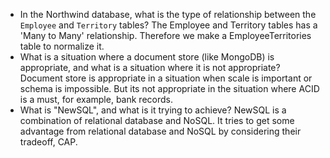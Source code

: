 - In the Northwind database, what is the type of relationship between the
  `Employee` and `Territory` tables? The Employee and Territory tables has a 'Many to Many' relationship. Therefore we make a EmployeeTerritories table to normalize it.
- What is a situation where a document store (like MongoDB) is appropriate, and
  what is a situation where it is not appropriate? Document store is appropriate in a situation when scale is important or schema is impossible. But its not appropriate in the situation where ACID is a must, for example, bank records.
- What is "NewSQL", and what is it trying to achieve? NewSQL is a combination of relational database and NoSQL. It tries to get some advantage from relational database and NoSQL by considering their tradeoff, CAP.